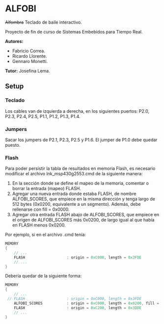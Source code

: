 # ALFOBI

~~Alfombra~~ Teclado de baile interactivo.

Proyecto de fin de curso de Sistemas Embebidos para Tiempo Real.

**Autores:**
- Fabricio Correa.
- Ricardo Llorente.
- Gennaro Monetti.

**Tutor:** Josefina Lema.

## Setup

### Teclado

Los cables van de izquierda a derecha, en los siguientes puertos: P2.0, P2.3, P2.4, P2.5, P1.1, P1.2, P1.3, P1.4.

### Jumpers

Sacar los jumpers de P2.1, P2.3, P2.5 y P1.6. El jumper de P1.0 debe quedar puesto.

### Flash

Para poder persistir la tabla de resultados en memoria Flash, es necesario modificar el archivo lnk_msp430g2553.cmd de la siguiente manera:

1. En la sección donde se define el mapeo de la memoria, comentar o borrar la entrada (mapeo) FLASH.
2. Agregar una nueva entrada donde estaba FLASH, de nombre ALFOBI_SCORES, que empiece en la misma dirección y tenga largo de 512 bytes (0x0200, equivalente a un segmento). Además, debe rellenarse con fill = 0x0000.
3. Agregar otra entrada FLASH abajo de ALFOBI_SCORES, que empiece en el origen de ALFOBI_SCORES más 0x0200, de largo igual al que había en FLASH menos 0x0200.

Por ejemplo, si en el archivo .cmd tenía:
```c
MEMORY
{
    // ...
    FLASH                   : origin = 0xC000, length = 0x3FDE
    // ...
}
```
Debería quedar de la siguiente forma:

```c
MEMORY
{
    // ...
 // FLASH                   : origin = 0xC000, length = 0x3FDE
    ALFOBI_SCORES           : origin = 0xC000, length = 0x0200, fill = 0x0000
    FLASH                   : origin = 0xC200, length = 0x3DDE
    // ...
}
```

